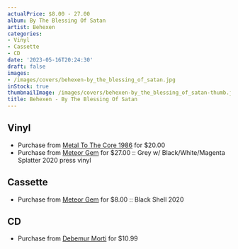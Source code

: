 ```yaml
---
actualPrice: $8.00 - 27.00
album: By The Blessing Of Satan
artist: Behexen
categories:
- Vinyl
- Cassette
- CD
date: '2023-05-16T20:24:30'
draft: false
images:
- /images/covers/behexen-by_the_blessing_of_satan.jpg
inStock: true
thumbnailImage: /images/covers/behexen-by_the_blessing_of_satan-thumb.jpg
title: Behexen - By The Blessing Of Satan
---
```


## Vinyl
* Purchase from [Metal To The Core 1986](https://metaltothecore1986.com/shop/behexen-by-the-blessing-of-satan-12-splatter-lp/) for $20.00
* Purchase from [Meteor Gem](https://meteor-gem.com/products/behexen-by-the-blessing-of-satan) for $27.00 :: Grey w/ Black/White/Magenta Splatter 2020 press vinyl
## Cassette
* Purchase from [Meteor Gem](https://meteor-gem.com/products/used-behexen-by-the-blessing-of-satan-tape) for $8.00 :: Black Shell 2020
## CD
* Purchase from [Debemur Morti](https://debemurmorti.aisamerch.com/item/93681) for $10.99
